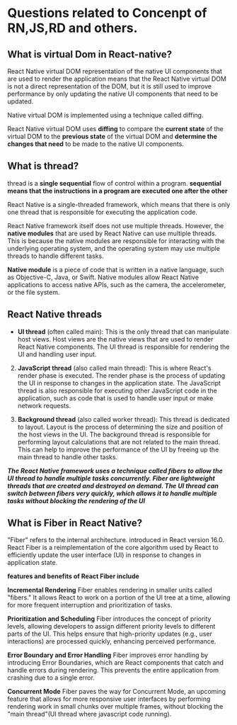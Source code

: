 # Questions related to Concenpt of RN,JS,RD and others.

## What is virtual Dom in React-native?

React Native virtual DOM representation of the native UI components that are used to render the application
means that the React Native virtual DOM is not a direct representation of the DOM,
but it is still used to improve performance by only updating the native UI components that need to be updated.

 Native virtual DOM is implemented using a technique called diffing.

React Native virtual DOM uses **diffing** to compare the **current state** of the virtual DOM to 
the **previous state** of the virtual DOM and __determine the changes that need__ to be made to the native UI components.

## What is thread?

thread is a __single sequential__ flow of control within a program.
**sequential means that the instructions in a program are executed one after the other**

React Native is a single-threaded framework, which means that there is only one thread that is responsible for executing the application code.

React Native framework itself does not use multiple threads. 
However, the __native modules__ that are used by React Native can use multiple threads. 
This is because the native modules are responsible for interacting with the underlying operating system,
and the operating system may use multiple threads to handle different tasks.

**Native module** is a piece of code that is written in a native language, such as Objective-C, Java,
or Swift. Native modules allow React Native applications to access native APIs, such as the camera, the accelerometer, or the file system.

## React Native threads

* __UI thread__ (often called main): This is the only thread that can manipulate host views.
Host views are the native views that are used to render React Native components.
The UI thread is responsible for rendering the UI and handling user input.

2) __JavaScript thread__ (also called main thread): This is where React's render phase is executed.
The render phase is the process of updating the UI in response to changes in the application state.
The JavaScript thread is also responsible for executing other JavaScript code in the application,
such as code that is used to handle user input or make network requests.

3) __Background thread__ (also called worker thread): This thread is dedicated to layout.
 Layout is the process of determining the size and position of the host views in the UI.
 The background thread is responsible for performing layout calculations that are not related to the main thread.
 This can help to improve the performance of the UI by freeing up the main thread to handle other tasks.

***The React Native framework uses a technique called fibers to allow the UI thread to handle multiple tasks concurrently.
__Fiber__ are lightweight threads that are created and destroyed on demand. 
The UI thread can switch between fibers very quickly, which allows it to handle multiple tasks without blocking the rendering of the UI***


## What is Fiber in React Native?

"Fiber" refers to the internal architecture.
introduced in React version 16.0. 
React Fiber is a reimplementation of the core algorithm used by React to efficiently update the user interface (UI) in response to changes in application state.

__features and benefits of React Fiber include__

**Incremental Rendering**
Fiber enables rendering in smaller units called "fibers." 
It allows React to work on a portion of the UI tree at a time, 
allowing for more frequent interruption and prioritization of tasks.

**Prioritization and Scheduling**
Fiber introduces the concept of priority levels, 
allowing developers to assign different priority levels to different parts of the UI. 
This helps ensure that high-priority updates (e.g., user interactions) are processed quickly, enhancing perceived performance.

**Error Boundary and Error Handling**
Fiber improves error handling by introducing Error Boundaries,
which are React components that catch and handle errors during rendering. 
This prevents the entire application from crashing due to a single error.

**Concurrent Mode**
Fiber paves the way for Concurrent Mode, an upcoming feature that allows for more responsive user interfaces by performing rendering work in small chunks over multiple frames,
without blocking the "main thread"(UI thread where javascript code running).






